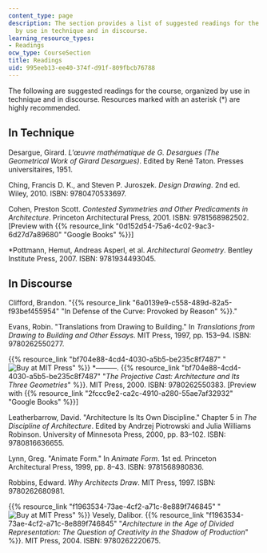 ```yaml
---
content_type: page
description: The section provides a list of suggested readings for the course, organized
  by use in technique and in discourse.
learning_resource_types:
- Readings
ocw_type: CourseSection
title: Readings
uid: 995eeb13-ee40-374f-d91f-809fbcb76788
---
```


The following are suggested readings for the course, organized by use in technique and in discourse. Resources marked with an asterisk (\*) are highly recommended.

In Technique
------------

Desargue, Girard. _L'œuvre mathématique de G. Desargues (The Geometrical Work of Girard Desargues)_. Edited by René Taton. Presses universitaires, 1951.

Ching, Francis D. K., and Steven P. Juroszek. _Design Drawing_. 2nd ed. Wiley, 2010. ISBN: 9780470533697.

Cohen, Preston Scott. _Contested Symmetries and Other Predicaments in Architecture_. Princeton Architectural Press, 2001. ISBN: 9781568982502. \[Preview with {{% resource_link "0d152d54-75a6-4c02-9ac3-6d27d7a89680" "Google Books" %}}\]

\*Pottmann, Hemut, Andreas Asperl, et al. _Architectural Geometry_. Bentley Institute Press, 2007. ISBN: 9781934493045.

In Discourse
------------

Clifford, Brandon. "{{% resource_link "6a0139e9-c558-489d-82a5-f93bef455954" "In Defense of the Curve: Provoked by Reason" %}}."

Evans, Robin. "Translations from Drawing to Building." In _Translations from Drawing to Building and Other Essays_. MIT Press, 1997, pp. 153–94. ISBN: 9780262550277.

{{% resource_link "bf704e88-4cd4-4030-a5b5-be235c8f7487" "![Buy at MIT Press](/images/mp_logo.gif)" %}} \*———. {{% resource_link "bf704e88-4cd4-4030-a5b5-be235c8f7487" "_The Projective Cast: Architecture and Its Three Geometries_" %}}. MIT Press, 2000. ISBN: 9780262550383. \[Preview with {{% resource_link "2fccc9e2-ca2c-4910-a280-55ae7af32932" "Google Books" %}}\]

Leatherbarrow, David. "Architecture Is Its Own Discipline." Chapter 5 in _The Discipline of Architecture_. Edited by Andrzej Piotrowski and Julia Williams Robinson. University of Minnesota Press, 2000, pp. 83–102. ISBN: 9780816636655.

Lynn, Greg. "Animate Form." In _Animate Form_. 1st ed. Princeton Architectural Press, 1999, pp. 8–43. ISBN: 9781568980836.

Robbins, Edward. _Why Architects Draw_. MIT Press, 1997. ISBN: 9780262680981.

{{% resource_link "f1963534-73ae-4cf2-a71c-8e889f746845" "![Buy at MIT Press](/images/mp_logo.gif)" %}} Vesely, Dalibor. {{% resource_link "f1963534-73ae-4cf2-a71c-8e889f746845" "_Architecture in the Age of Divided Representation: The Question of Creativity in the Shadow of Production_" %}}. MIT Press, 2004. ISBN: 9780262220675.